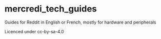 # mercredi_tech_guides
Guides for Reddit in English or French, mostly for hardware and peripherals

Licenced under cc-by-sa-4.0
